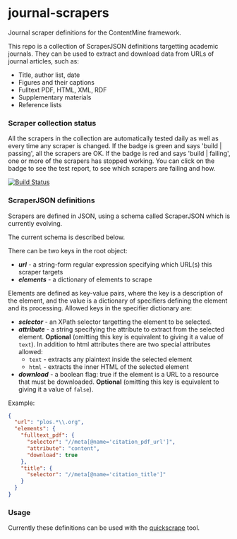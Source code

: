 journal-scrapers
================


Journal scraper definitions for the ContentMine framework.

This repo is a collection of ScraperJSON definitions targetting academic journals. They can be used to extract and download data from URLs of journal articles, such as:

- Title, author list, date
- Figures and their captions
- Fulltext PDF, HTML, XML, RDF
- Supplementary materials
- Reference lists

### Scraper collection status

All the scrapers in the collection are automatically tested daily as well as every time any scraper is changed. If the badge is green and says 'build | passing', all the scrapers are OK. If the badge is red and says 'build | failing', one or more of the scrapers has stopped working. You can click on the badge to see the test report, to see which scrapers are failing and how.

[![Build Status](https://secure.travis-ci.org/ContentMine/journal-scrapers.png?branch=master)][travis]

[travis]: http://travis-ci.org/ContentMine/journal-scrapers

### ScraperJSON definitions

Scrapers are defined in JSON, using a schema called ScraperJSON which is currently evolving.

The current schema is described below.

There can be two keys in the root object:

- ***url*** - a string-form regular expression specifying which URL(s) this scraper targets
- ***elements*** - a dictionary of elements to scrape

Elements are defined as key-value pairs, where the key is a description of the element, and the value is a dictionary of specifiers defining the element and its processing. Allowed keys in the specifier dictionary are:

- ***selector*** - an XPath selector targetting the element to be selected.
- ***attribute*** - a string specifying the attribute to extract from the selected element. **Optional** (omitting this key is equivalent to giving it a value of `text`). In addition to html attributes there are two special attributes allowed:
    - `text` - extracts any plaintext inside the selected element
    - `html` - extracts the inner HTML of the selected element
- ***download*** - a boolean flag: true if the element is a URL to a resource that must be downloaded. **Optional** (omitting this key is equivalent to giving it a value of `false`).

Example:
```json
{
  "url": "plos.*\\.org",
  "elements": {
    "fulltext_pdf": {
      "selector": "//meta[@name='citation_pdf_url']",
      "attribute": "content",
      "download": true
    },
    "title": {
      "selector": "//meta[@name='citation_title']"
    }
  }
}
```

### Usage

Currently these definitions can be used with the [quickscrape](http://github.com/ContentMine/quickscrape) tool.
